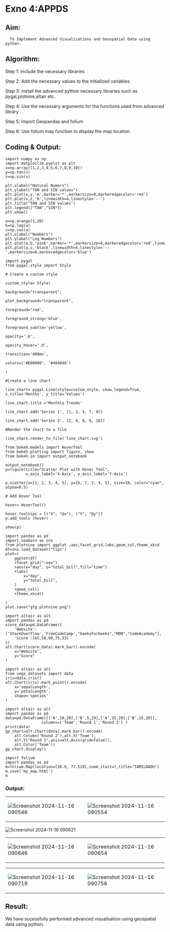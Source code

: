 # Exno 4:APPDS
## Aim:
      To Implement Advanced Visualizations and Geospatial Data using python.
## Algorithm:

Step 1: Include the necessary libraries

Step 2: Add the necessary values to the initialized variables.

Step 3: Install the advanced python necessary libraries such as pygal,plotnine,altair etc. 

Step 4: Use the necessary arguments for the functions used from advanced library

Step 5: Import Geopandas and folium

Step 6: Use folium map function to display the map location

## Coding & Output:
```
import numpy as np
import matplotlib.pyplot as plt
x=np.array([1,2,3,4,5,6,7,8,9,10])
y=np.tan(x)
z=np.sin(x)
```
```
plt.xlabel("Natural Numers")
plt.ylabel("TAN and SIN values")
plt.plot(x,y,'m',marker='*',markersize=8,markeredgecolor='red')
plt.plot(x,z,'b',linewidth=4,linestyle='--')
plt.title("TAN and SIN values")
plt.legend(["TAN","SIN"])
plt.show()
```
```
a=np.arange(1,20)
b=np.log(a)
c=np.cos(a)
plt.xlabel("Numbers")
plt.ylabel("Log Numbers")
plt.plot(a,b,'pink',marker='*',markersize=8,markeredgecolor='red',linewidth=5)
plt.plot(a,c,'black',linewidth=4,linestyle='--',markersize=8,markeredgecolor='blue')
```
```
import pygal
from pygal.style import Style

# Create a custom style

custom_style= Style(

background="transparent",

plot_background="transparent",

foreground='red',

foreground_strong='blue',

foreground_subtle='yellow',

opacity='.6',

opacity_hover='.9',

transition='400ms',

colors=('#E80080', '#404040')

)

#Create a line chart

line_chart= pygal.Line(style=custom_style, show_legend=True, x_title='Months', y_title='Values')

line_chart.title ='Monthly Trends'

line_chart.add('Series 1', [1, 3, 5, 7, 9])

line_chart.add('Series 2', [2, 4, 6, 8, 10])

#Render the chart to a file

line_chart.render_to_file('line_chart.svg')
```
```
from bokeh.models import HoverTool
from bokeh.plotting import figure, show
from bokeh.io import output_notebook

output_notebook()
p=figure(title="Scatter Plot with Hover Tool",
         x_axis_label='X-Axis', y_axis_label='Y-Axis')

p.scatter(x=[1, 2, 3, 4, 5], y=[6, 7, 2, 4, 5], size=10, color="cyan", alpha=0.5)

# Add Hover Tool

hover= HoverTool()

hover.tooltips = [("X", "@x"), ("Y", "@y")]
p.add_tools (hover)

show(p)
```
```
import pandas as pd
import seaborn as sns
from plotnine import ggplot ,aes,facet_grid,labs,geom_col,theme_xkcd
df=sns.load_dataset("tips")
plot=(
    ggplot(df)
    +facet_grid("~sex")
    +aes(x="day", y="total_bill",fill="time")
    +labs(
        x="day",
        y="total_bill",
    )
    +geom_col()
    +theme_xkcd()

)
plot.save("gfg plotnine.png")
```
```
import altair as alt
import pandas as pd
score_data=pd.DataFrame({
    'Website': ['StackOverflow','FreeCodeCamp',"GeeksForGeeks","MDN","CodeAcademy"],
    'Score':[65,50,99,75,33]
})
alt.Chart(score_data).mark_bar().encode(
    x="Website",
    y="Score"
)
```
```
import altair as alt
from vega_datasets import data
iris=data.iris()
alt.Chart(iris).mark_point().encode(
    x='sepalLength',
    y='petalLength',
    shape='species'
)
```
```
import altair as alt
import pandas as pd
data=pd.DataFrame([['A',10,20],['B',5,29],['A',15,29],['B',15,20]],
                columns=['Team','Round 1','Round 2'] )
print(data)
gp_chart=alt.Chart(data).mark_bar().encode(
    alt.Column('Round 2'),alt.X('Team'),
    alt.Y("Round 1",axis=alt.Axis(grid=False)),
    alt.Color('Team'))
gp_chart.display()
```
```
import folium
import pandas as pd
m=folium.Map(location=[10.9, 77.519],zoom_start=7,title="TAMILNADU")
m.save('my_map.html')
m
```
### Output:

<table>
<tr>
<td>
      
![Screenshot 2024-11-16 090546](https://github.com/user-attachments/assets/7cc3eb5f-ebbe-4d84-ae83-13f00d37d112)

</td>

<td>
      
![Screenshot 2024-11-16 090554](https://github.com/user-attachments/assets/bbbb6f00-61fd-478a-9218-33cbcb5606d7)

</td>
            
</tr>
</table>




![Screenshot 2024-11-16 090621](https://github.com/user-attachments/assets/68888cbd-90e0-411b-bb9b-21182d0139e9)


<table>
<tr>
<td>
      
  ![Screenshot 2024-11-16 090646](https://github.com/user-attachments/assets/afd1d9df-c22a-48a3-864b-e3bdaf2f7822)

</td>
<td>
      
![Screenshot 2024-11-16 090654](https://github.com/user-attachments/assets/d44ad595-3bd6-4571-8a3f-0e654652fc77)

</td>     
</tr>
</table>



<table>
<tr>
<td>
      
![Screenshot 2024-11-16 090719](https://github.com/user-attachments/assets/2d13a036-4cbc-478a-a721-0558a71d6b00)


</td>
<td>  
      
![Screenshot 2024-11-16 090756](https://github.com/user-attachments/assets/e59001b2-82a6-4578-88ac-353c8f508971)


</td>
            
</tr>
</table>







## Result:
We have sucessfully performed advanced visualisation using geospatial data using python.
